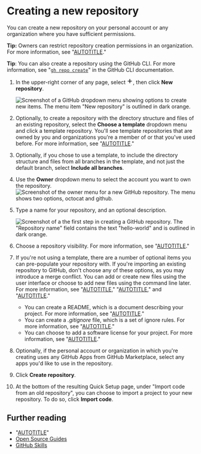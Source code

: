 # Creating a new repository

You can create a new repository on your personal account or any organization where you have sufficient permissions.

<div class="ghd-spotlight ghd-spotlight-tip border rounded-1 my-3 p-3 f5 color-border-accent-emphasis color-bg-accent">

**Tip:** Owners can restrict repository creation permissions in an organization. For more information, see "[AUTOTITLE](/organizations/managing-organization-settings/restricting-repository-creation-in-your-organization)."

</div>

<div class="ghd-spotlight ghd-spotlight-tip border rounded-1 my-3 p-3 f5 color-border-accent-emphasis color-bg-accent">

**Tip**: You can also create a repository using the GitHub CLI. For more information, see "[`gh repo create`](https://cli.github.com/manual/gh_repo_create)" in the GitHub CLI documentation.

</div>

1. In the upper-right corner of any page, select <svg version="1.1" width="16" height="16" viewBox="0 0 16 16" class="octicon octicon-plus" aria-label="Create something new" role="img"><path d="M7.75 2a.75.75 0 0 1 .75.75V7h4.25a.75.75 0 0 1 0 1.5H8.5v4.25a.75.75 0 0 1-1.5 0V8.5H2.75a.75.75 0 0 1 0-1.5H7V2.75A.75.75 0 0 1 7.75 2Z"></path></svg>, then click **New repository**.

   ![Screenshot of a GitHub dropdown menu showing options to create new items. The menu item "New repository" is outlined in dark orange.](/assets/images/help/repository/repo-create.png)

1. Optionally, to create a repository with the directory structure and files of an existing repository, select the **Choose a template** dropdown menu and click a template repository. You'll see template repositories that are owned by you and organizations you're a member of or that you've used before. For more information, see "[AUTOTITLE](/repositories/creating-and-managing-repositories/creating-a-repository-from-a-template)."
1. Optionally, if you chose to use a template, to include the directory structure and files from all branches in the template, and not just the default branch, select **Include all branches**.
1. Use the **Owner** dropdown menu to select the account you want to own the repository.
   ![Screenshot of the owner menu for a new GitHub repository. The menu shows two options, octocat and github.](/assets/images/help/repository/create-repository-owner.png)
1. Type a name for your repository, and an optional description.

   ![Screenshot of a the first step in creating a GitHub repository. The "Repository name" field contains the text "hello-world" and is outlined in dark orange.](/assets/images/help/repository/create-repository-name.png)
1. Choose a repository visibility. For more information, see "[AUTOTITLE](/repositories/creating-and-managing-repositories/about-repositories#about-repository-visibility)."
1. If you're not using a template, there are a number of optional items you can pre-populate your repository with. If you're importing an existing repository to GitHub, don't choose any of these options, as you may introduce a merge conflict. You can add or create new files using the user interface or choose to add new files using the command line later. For more information, see "[AUTOTITLE](/migrations/importing-source-code/using-the-command-line-to-import-source-code/importing-an-external-git-repository-using-the-command-line)," "[AUTOTITLE](/repositories/working-with-files/managing-files/adding-a-file-to-a-repository#adding-a-file-to-a-repository-using-the-command-line)," and "[AUTOTITLE](/pull-requests/collaborating-with-pull-requests/addressing-merge-conflicts)."
    - You can create a README, which is a document describing your project. For more information, see "[AUTOTITLE](/repositories/managing-your-repositorys-settings-and-features/customizing-your-repository/about-readmes)."
    - You can create a _.gitignore_ file, which is a set of ignore rules. For more information, see "[AUTOTITLE](/get-started/getting-started-with-git/ignoring-files)."
    - You can choose to add a software license for your project. For more information, see "[AUTOTITLE](/repositories/managing-your-repositorys-settings-and-features/customizing-your-repository/licensing-a-repository)."

1. Optionally, if the personal account or organization in which you're creating uses any GitHub Apps from GitHub Marketplace, select any apps you'd like to use in the repository.

1. Click **Create repository**.

1. At the bottom of the resulting Quick Setup page, under "Import code from an old repository", you can choose to import a project to your new repository. To do so, click **Import code**.

## Further reading

- "[AUTOTITLE](/organizations/managing-user-access-to-your-organizations-repositories)"
- [Open Source Guides](https://opensource.guide/)
- [GitHub Skills](https://skills.github.com/)
